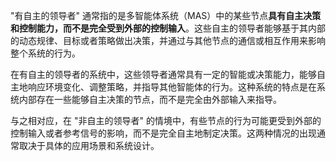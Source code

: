 "有自主的领导者" 通常指的是多智能体系统（MAS）中的某些节点**具有自主决策和控制能力，而不是完全受到外部的控制输入**。这些自主的领导者能够基于其内部的动态规律、目标或者策略做出决策，并通过与其他节点的通信或相互作用来影响整个系统的行为。

在有自主的领导者的系统中，这些领导者通常具有一定的智能或决策能力，能够自主地响应环境变化、调整策略，并指导其他智能体的行为。这种系统的特点是在系统内部存在一些能够自主决策的节点，而不是完全由外部输入来指导。

与之相对应，在 "非自主的领导者" 的情境中，有些节点的行为可能更受到外部的控制输入或者参考信号的影响，而不是完全自主地制定决策。这两种情况的出现通常取决于具体的应用场景和系统设计。